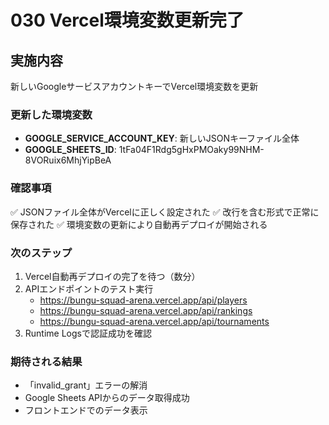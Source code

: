# 030 Vercel環境変数更新完了

## 実施内容
新しいGoogleサービスアカウントキーでVercel環境変数を更新

### 更新した環境変数
- **GOOGLE_SERVICE_ACCOUNT_KEY**: 新しいJSONキーファイル全体
- **GOOGLE_SHEETS_ID**: 1tFa04F1Rdg5gHxPMOaky99NHM-8VORuix6MhjYipBeA

### 確認事項
✅ JSONファイル全体がVercelに正しく設定された
✅ 改行を含む形式で正常に保存された
✅ 環境変数の更新により自動再デプロイが開始される

### 次のステップ
1. Vercel自動再デプロイの完了を待つ（数分）
2. APIエンドポイントのテスト実行
   - https://bungu-squad-arena.vercel.app/api/players
   - https://bungu-squad-arena.vercel.app/api/rankings  
   - https://bungu-squad-arena.vercel.app/api/tournaments
3. Runtime Logsで認証成功を確認

### 期待される結果
- 「invalid_grant」エラーの解消
- Google Sheets APIからのデータ取得成功
- フロントエンドでのデータ表示